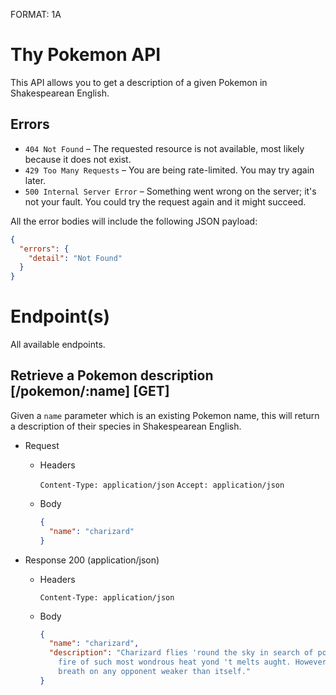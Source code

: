 FORMAT: 1A

# Thy Pokemon API

This API allows you to get a description of a given Pokemon in Shakespearean English.

## Errors

- `404 Not Found` – The requested resource is not available, most likely because it does not exist.
- `429 Too Many Requests` – You are being rate-limited. You may try again later.
- `500 Internal Server Error` – Something went wrong on the server; it's not your fault. You could
    try the request again and it might succeed.

All the error bodies will include the following JSON payload:

```json
{
  "errors": {
    "detail": "Not Found"
  }
}
```

# Endpoint(s)

All available endpoints.

## Retrieve a Pokemon description [/pokemon/:name] [GET]

Given a `name` parameter which is an existing Pokemon name, this will return a description of their
species in Shakespearean English.

+ Request

  + Headers

    `Content-Type: application/json`
    `Accept: application/json`

  + Body

    ```json
    {
      "name": "charizard"
    }
    ```

+ Response 200 (application/json)

  + Headers
  
    `Content-Type: application/json`

  + Body

    ```json
    {
      "name": "charizard",
      "description": "Charizard flies 'round the sky in search of powerful opponents. 't breathes
        fire of such most wondrous heat yond 't melts aught. However, 't nev'r turns its fiery
        breath on any opponent weaker than itself."
    }
    ```

